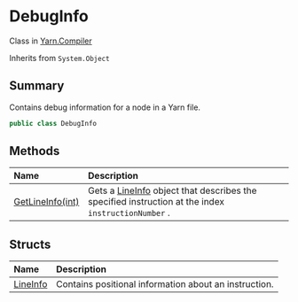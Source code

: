 # DebugInfo

Class in [Yarn.Compiler](/docs/api/csharp/yarn.compiler.md)

Inherits from `System.Object`

## Summary


Contains debug information for a node in a Yarn file.


```csharp
public class DebugInfo
```

## Methods

|Name|Description|
|:---|:---|
|[GetLineInfo(int)](/docs/api/csharp/yarn.compiler.debuginfo.getlineinfo.md)|Gets a  <a href="yarn.compiler.debuginfo.lineinfo.md">LineInfo</a>  object that describes the specified instruction at the index  <code>instructionNumber</code> .|

## Structs

|Name|Description|
|:---|:---|
|[LineInfo](/docs/api/csharp/yarn.compiler.debuginfo.lineinfo.md)|Contains positional information about an instruction.|

